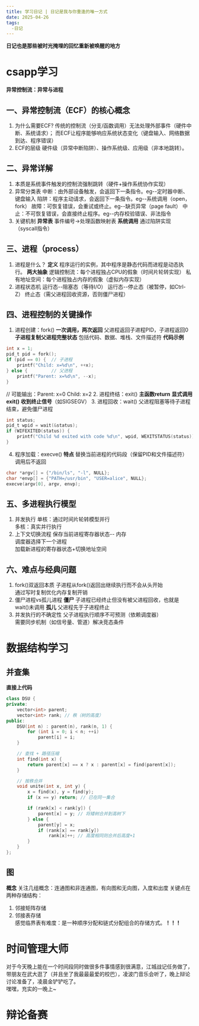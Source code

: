 ```yaml
---
title: 学习日记 | 日记是我与你重逢的唯一方式
date: 2025-04-26
tags:
  -日记
---
```

**日记也是那些被时光掩埋的回忆重新被唤醒的地方**
<!-- more -->  
# csapp学习
**异常控制流：异常与进程**
## 一、异常控制流（ECF）的核心概念
1. 为什么需要ECF?
传统的控制流（分支/函数调用）无法处理外部事件（硬件中断、系统请求）；
而ECF让程序能够响应系统状态变化（键盘输入、网络数据到达、程序错误）
2. ECF的层级
硬件级（异常中断陷阱）、操作系统级、应用级（非本地跳转）。
## 二、异常详解
1. 本质是系统事件触发的控制流强制跳转（硬件+操作系统协作实现）
2. 异常分类表
中断：由外部设备触发，会返回下一条指令。eg--定时器中断、键盘输入
陷阱：程序主动请求，会返回下一条指令。eg--系统调用（open，fork）
故障：可恢复错误，会重试或终止。eg--缺页异常（page fault）
中止：不可恢复错误，会直接终止程序。eg--内存校验错误、非法指令
3. 关键机制
**异常表**  事件编号->处理函数映射表
**系统调用** 通过陷阱实现（syscall指令）
## 三、进程（process）
1. 进程是什么？
**定义** 程序运行的实例，其中程序是静态代码而进程是动态执行。
**两大抽象**
逻辑控制流：每个进程独占CPU的假象（时间片轮转实现）
私有地址空间：每个进程独占内存的假象（虚拟内存实现）
2. 进程状态机
运行态--阻塞态（等待I/O）
运行态--停止态（被暂停，如Ctrl-Z）
终止态（需父进程回收资源，否则僵尸进程）
## 四、进程控制的关键操作
1. 进程创建：fork()
**一次调用，两次返回** 父进程返回子进程PID，子进程返回0
**子进程复制父进程完整状态** 包括代码、数据、堆栈、文件描述符
**代码示例**
```c
int x = 1;
pid_t pid = fork();
if (pid == 0) {  // 子进程
    printf("Child: x=%d\n", ++x); 
} else {         // 父进程
    printf("Parent: x=%d\n", --x);
}
```
// 可能输出：Parent: x=0  Child: x=2
2. 进程终结：exit()
**主函数return**
**显式调用exit()**
**收到终止信号**（如SIGSEGV）
3. 进程回收：wait()
父进程阻塞等待子进程结束，避免僵尸进程
```c
int status;
pid_t wpid = wait(&status);
if (WIFEXITED(status)) {
    printf("Child %d exited with code %d\n", wpid, WEXITSTATUS(status));
}
```
4. 程序加载：execve()
**特点** 
替换当前进程的代码段（保留PID和文件描述符）  
调用后不返回
```c
char *argv[] = {"/bin/ls", "-l", NULL};
char *envp[] = {"PATH=/usr/bin", "USER=alice", NULL};
execve(argv[0], argv, envp);
```
## 五、多进程执行模型
1. 并发执行
单核：通过时间片轮转模型并行  
多核：真实并行执行
2. 上下文切换流程
保存当前进程寄存器状态-- 内存  
调度器选择下一个进程  
加载新进程的寄存器状态+切换地址空间
## 六、难点与经典问题
1. fork()双返回本质
子进程从fork()返回出继续执行而不会从头开始  
通过写时复制优化内存复制开销
2. 僵尸进程vs孤儿进程
**僵尸** 子进程已经终止但没有被父进程回收，也就是wait()未调用
**孤儿** 父进程先于子进程终止
3. 并发执行的不确定性
父子进程执行顺序不可预测（依赖调度器）  
需要同步机制（如信号量、管道）解决竞态条件

# 数据结构学习
## 并查集
**直接上代码**
```cpp
class DSU {
private:
    vector<int> parent;
    vector<int> rank; // 秩（树的高度）
public:
    DSU(int n) : parent(n), rank(n, 1) {
        for (int i = 0; i < n; ++i) 
            parent[i] = i;
    }

    // 查找 + 路径压缩
    int find(int x) {
        return parent[x] == x ? x : parent[x] = find(parent[x]);
    }

    // 按秩合并
    void unite(int x, int y) {
        x = find(x), y = find(y);
        if (x == y) return; // 已在同一集合

        if (rank[x] < rank[y]) {
            parent[x] = y; // 将矮树合并到高树下
        } else {
            parent[y] = x;
            if (rank[x] == rank[y]) 
                rank[x]++; // 高度相同则合并后高度+1
        }
    }
};
```
## 图
**概念**
关注几组概念：连通图和非连通图，有向图和无向图，入度和出度
关键点在两种存储结构：
1. 邻接矩阵存储  
2. 邻接表存储  
感觉临界表有难度：是一种顺序分配和链式分配组合的存储方式。**！！！**
# 时间管理大师
对于今天晚上能在一个时间段同时做很多件事情感到很满意，江城战记任务做了，带朋友在武大逛了（并且坐了我最最最爱的校巴），凌波门音乐会听了，晚上辩论讨论准备了，凌晨金铲铲吃了。  
嘿嘿，充实的一晚上~
# 辩论备赛







